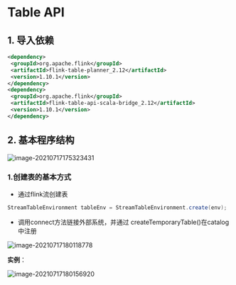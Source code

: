 # Table API 

## 1. 导入依赖

```xml
<dependency>
 <groupId>org.apache.flink</groupId>
 <artifactId>flink-table-planner_2.12</artifactId>
 <version>1.10.1</version>
</dependency>
<dependency>
 <groupId>org.apache.flink</groupId>
 <artifactId>flink-table-api-scala-bridge_2.12</artifactId>
 <version>1.10.1</version>
</dependency>
```

## 2. 基本程序结构



![image-20210717175323431](D:\Tutorial\Flink\Blog\TableAPI\image\image-20210717175323431.png)

### 1.创建表的基本方式

- 通过flink流创建表

```java
StreamTableEnvironment tableEnv = StreamTableEnvironment.create(env);
```

- 调用connect方法链接外部系统，并通过 createTemporaryTable()在catalog中注册

![image-20210717180118778](D:\Tutorial\Flink\Blog\TableAPI\image\image-20210717180118778.png)

**实例**：

![image-20210717180156920](D:\Tutorial\Flink\Blog\TableAPI\image\image-20210717180156920.png)

